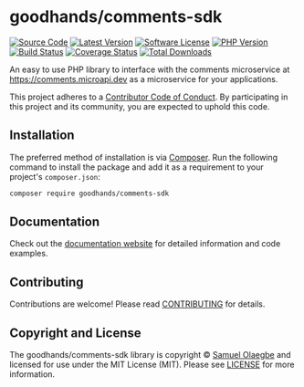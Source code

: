 # goodhands/comments-sdk

[![Source Code][badge-source]][source]
[![Latest Version][badge-release]][packagist]
[![Software License][badge-license]][license]
[![PHP Version][badge-php]][php]
[![Build Status][badge-build]][build]
[![Coverage Status][badge-coverage]][coverage]
[![Total Downloads][badge-downloads]][downloads]

An easy to use PHP library to interface with the comments microservice at https://comments.microapi.dev as a microservice for your applications.

This project adheres to a [Contributor Code of Conduct][conduct]. By
participating in this project and its community, you are expected to uphold this
code.


## Installation

The preferred method of installation is via [Composer][]. Run the following
command to install the package and add it as a requirement to your project's
`composer.json`:

```bash
composer require goodhands/comments-sdk
```


## Documentation

Check out the [documentation website][documentation] for detailed information
and code examples.


## Contributing

Contributions are welcome! Please read [CONTRIBUTING][] for details.


## Copyright and License

The goodhands/comments-sdk library is copyright © [Samuel Olaegbe](https://goodhands.github.io)
and licensed for use under the MIT License (MIT). Please see [LICENSE][] for
more information.


[conduct]: https://github.com/goodhands/comments-sdk/blob/master/.github/CODE_OF_CONDUCT.md
[composer]: http://getcomposer.org/
[documentation]: https://goodhands.github.io/comments-sdk/
[contributing]: https://github.com/goodhands/comments-sdk/blob/master/.github/CONTRIBUTING.md

[badge-source]: https://img.shields.io/badge/source-goodhands%2Fcomments--sdk-blue.svg?style=flat-square
[badge-release]: https://img.shields.io/packagist/v/goodhands/comments-sdk.svg?style=flat-square&label=release
[badge-license]: https://img.shields.io/packagist/l/goodhands/comments-sdk.svg?style=flat-square
[badge-php]: https://img.shields.io/packagist/php-v/goodhands/comments-sdk.svg?style=flat-square
[badge-build]: https://img.shields.io/travis/goodhands/comments-sdk/master.svg?style=flat-square
[badge-coverage]: https://img.shields.io/coveralls/github/goodhands/comments-sdk/master.svg?style=flat-square
[badge-downloads]: https://img.shields.io/packagist/dt/goodhands/comments-sdk.svg?style=flat-square&colorB=mediumvioletred

[source]: https://github.com/goodhands/comments-sdk
[packagist]: https://packagist.org/packages/goodhands/comments-sdk
[license]: https://github.com/goodhands/comments-sdk/blob/master/LICENSE
[php]: https://php.net
[build]: https://travis-ci.org/goodhands/comments-sdk
[coverage]: https://coveralls.io/r/goodhands/comments-sdk?branch=master
[downloads]: https://packagist.org/packages/goodhands/comments-sdk
